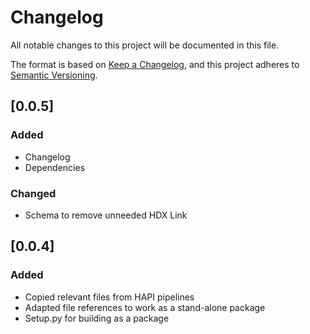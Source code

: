 # Changelog

All notable changes to this project will be documented in this file.

The format is based on [Keep a Changelog](https://keepachangelog.com/en/1.0.0/),
and this project adheres to [Semantic Versioning](https://semver.org/spec/v2.0.0.html).

## [0.0.5]

### Added

- Changelog
- Dependencies

### Changed

- Schema to remove unneeded HDX Link

## [0.0.4]

### Added

- Copied relevant files from HAPI pipelines
- Adapted file references to work as a stand-alone package
- Setup.py for building as a package